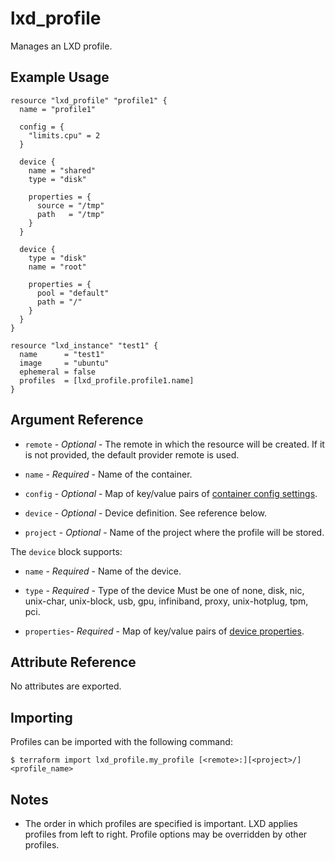 # lxd_profile

Manages an LXD profile.

## Example Usage

```hcl
resource "lxd_profile" "profile1" {
  name = "profile1"

  config = {
    "limits.cpu" = 2
  }

  device {
    name = "shared"
    type = "disk"

    properties = {
      source = "/tmp"
      path   = "/tmp"
    }
  }

  device {
    type = "disk"
    name = "root"

    properties = {
      pool = "default"
      path = "/"
    }
  }
}

resource "lxd_instance" "test1" {
  name      = "test1"
  image     = "ubuntu"
  ephemeral = false
  profiles  = [lxd_profile.profile1.name]
}
```

## Argument Reference

* `remote` - *Optional* - The remote in which the resource will be created. If
	it is not provided, the default provider remote is used.

* `name` - *Required* - Name of the container.

* `config` - *Optional* - Map of key/value pairs of
	[container config settings](https://documentation.ubuntu.com/lxd/en/latest/reference/instance_options/).

* `device` - *Optional* - Device definition. See reference below.

* `project` - *Optional* - Name of the project where the profile will be stored.

The `device` block supports:

* `name` - *Required* - Name of the device.

* `type` - *Required* - Type of the device Must be one of none, disk, nic,
	unix-char, unix-block, usb, gpu, infiniband, proxy, unix-hotplug, tpm, pci.

* `properties`- *Required* - Map of key/value pairs of
	[device properties](https://documentation.ubuntu.com/lxd/en/latest/reference/devices/).

## Attribute Reference

No attributes are exported.

## Importing

Profiles can be imported with the following command:

```shell
$ terraform import lxd_profile.my_profile [<remote>:][<project>/]<profile_name>
```

## Notes

* The order in which profiles are specified is important. LXD applies profiles
	from left to right. Profile options may be overridden by other profiles.
